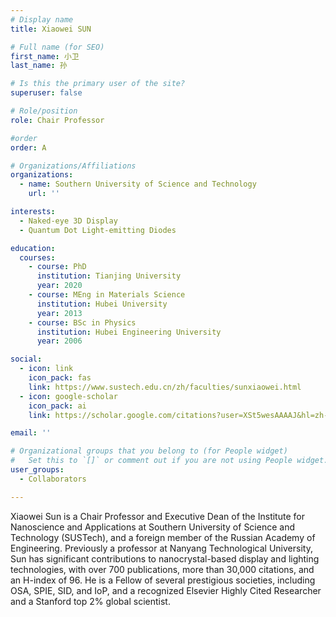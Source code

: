 ```yaml
---
# Display name
title: Xiaowei SUN

# Full name (for SEO)
first_name: 小卫
last_name: 孙

# Is this the primary user of the site?
superuser: false

# Role/position
role: Chair Professor 

#order
order: A

# Organizations/Affiliations
organizations:
  - name: Southern University of Science and Technology
    url: ''

interests:
  - Naked-eye 3D Display
  - Quantum Dot Light-emitting Diodes

education:
  courses:
    - course: PhD
      institution: Tianjing University
      year: 2020
    - course: MEng in Materials Science
      institution: Hubei University
      year: 2013
    - course: BSc in Physics
      institution: Hubei Engineering University
      year: 2006

social:
  - icon: link
    icon_pack: fas
    link: https://www.sustech.edu.cn/zh/faculties/sunxiaowei.html
  - icon: google-scholar
    icon_pack: ai
    link: https://scholar.google.com/citations?user=XSt5wesAAAAJ&hl=zh-CN

email: ''

# Organizational groups that you belong to (for People widget)
#   Set this to `[]` or comment out if you are not using People widget.
user_groups:
  - Collaborators

---
```


Xiaowei Sun is a Chair Professor and Executive Dean of the Institute for Nanoscience and Applications at Southern University of Science and Technology (SUSTech), and a foreign member of the Russian Academy of Engineering. Previously a professor at Nanyang Technological University, Sun has significant contributions to nanocrystal-based display and lighting technologies, with over 700 publications, more than 30,000 citations, and an H-index of 96. He is a Fellow of several prestigious societies, including OSA, SPIE, SID, and IoP, and a recognized Elsevier Highly Cited Researcher and a Stanford top 2% global scientist.
